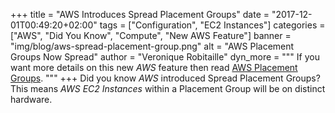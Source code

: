 +++
title = "AWS Introduces Spread Placement Groups"
date = "2017-12-01T00:49:20+02:00"
tags = ["Configuration", "EC2 Instances"]
categories = ["AWS", "Did You Know", "Compute", "New AWS Feature"]
banner = "img/blog/aws-spread-placement-group.png"
alt = "AWS Placement Groups Now Spread"
author = "Veronique Robitaille"
dyn_more = """
If you want more details on this new <i>AWS</i> feature then read <a href="https://aws.amazon.com/about-aws/whats-new/2017/11/introducing-spread-placement-groups-for-amazon-ec2/" target="_blank">AWS Placement Groups</a>.
"""
+++
Did you know <i>AWS</i> introduced Spread Placement Groups?  This means <i>AWS EC2 Instances</i> within a Placement Group will be on distinct hardware.
